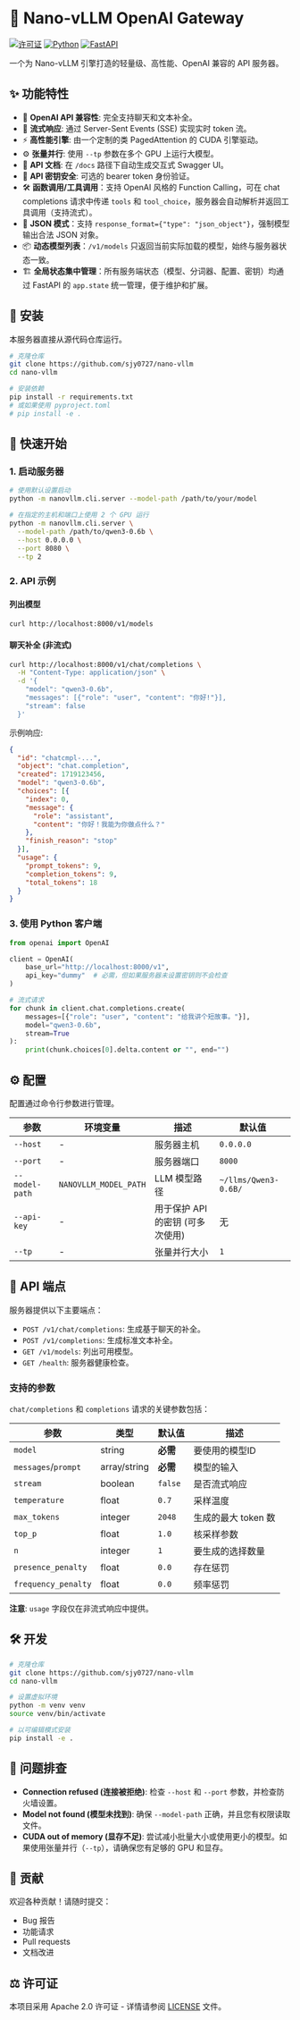 # 🚀 Nano-vLLM OpenAI Gateway

[![许可证](https://img.shields.io/badge/license-Apache%202.0-blue.svg)](https://github.com/sjy0727/nano-vllm/blob/main/LICENSE)
[![Python](https://img.shields.io/badge/python-3.10+-green.svg)](https://www.python.org/)
[![FastAPI](https://img.shields.io/badge/FastAPI-powered-green.svg)](https://fastapi.tiangolo.com/)

一个为 Nano-vLLM 引擎打造的轻量级、高性能、OpenAI 兼容的 API 服务器。

## ✨ 功能特性

- 🔄 **OpenAI API 兼容性**: 完全支持聊天和文本补全。
- 🌊 **流式响应**: 通过 Server-Sent Events (SSE) 实现实时 token 流。
- ⚡ **高性能引擎**: 由一个定制的类 PagedAttention 的 CUDA 引擎驱动。
- ⚙️ **张量并行**: 使用 `--tp` 参数在多个 GPU 上运行大模型。
- 📝 **API 文档**: 在 `/docs` 路径下自动生成交互式 Swagger UI。
- 🔑 **API 密钥安全**: 可选的 bearer token 身份验证。
- 🛠️ **函数调用/工具调用**：支持 OpenAI 风格的 Function Calling，可在 chat completions 请求中传递 `tools` 和 `tool_choice`，服务器会自动解析并返回工具调用（支持流式）。
- 🧩 **JSON 模式**：支持 `response_format={"type": "json_object"}`，强制模型输出合法 JSON 对象。
- 📦 **动态模型列表**：`/v1/models` 只返回当前实际加载的模型，始终与服务器状态一致。
- 🏗️ **全局状态集中管理**：所有服务端状态（模型、分词器、配置、密钥）均通过 FastAPI 的 `app.state` 统一管理，便于维护和扩展。

## 🚀 安装

本服务器直接从源代码仓库运行。

```bash
# 克隆仓库
git clone https://github.com/sjy0727/nano-vllm
cd nano-vllm

# 安装依赖
pip install -r requirements.txt 
# 或如果使用 pyproject.toml
# pip install -e .
```

## 🔧 快速开始

### 1. 启动服务器

```bash
# 使用默认设置启动
python -m nanovllm.cli.server --model-path /path/to/your/model

# 在指定的主机和端口上使用 2 个 GPU 运行
python -m nanovllm.cli.server \
  --model-path /path/to/qwen3-0.6b \
  --host 0.0.0.0 \
  --port 8080 \
  --tp 2
```

### 2. API 示例

#### 列出模型

```bash
curl http://localhost:8000/v1/models
```

#### 聊天补全 (非流式)

```bash
curl http://localhost:8000/v1/chat/completions \
  -H "Content-Type: application/json" \
  -d '{
    "model": "qwen3-0.6b",
    "messages": [{"role": "user", "content": "你好!"}],
    "stream": false
  }'
```

示例响应:
```json
{
  "id": "chatcmpl-...",
  "object": "chat.completion",
  "created": 1719123456,
  "model": "qwen3-0.6b",
  "choices": [{
    "index": 0,
    "message": {
      "role": "assistant",
      "content": "你好！我能为你做点什么？"
    },
    "finish_reason": "stop"
  }],
  "usage": {
    "prompt_tokens": 9,
    "completion_tokens": 9,
    "total_tokens": 18
  }
}
```

### 3. 使用 Python 客户端

```python
from openai import OpenAI

client = OpenAI(
    base_url="http://localhost:8000/v1",
    api_key="dummy"  # 必需，但如果服务器未设置密钥则不会检查
)

# 流式请求
for chunk in client.chat.completions.create(
    messages=[{"role": "user", "content": "给我讲个短故事。"}],
    model="qwen3-0.6b",
    stream=True
):
    print(chunk.choices[0].delta.content or "", end="")
```

## ⚙️ 配置

配置通过命令行参数进行管理。

| 参数 | 环境变量 | 描述 | 默认值 |
|---|---|---|---|
| `--host` | - | 服务器主机 | `0.0.0.0` |
| `--port` | - | 服务器端口 | `8000` |
| `--model-path`| `NANOVLLM_MODEL_PATH` | LLM 模型路径 | `~/llms/Qwen3-0.6B/` |
| `--api-key` | - | 用于保护 API 的密钥 (可多次使用) | 无 |
| `--tp` | - | 张量并行大小 | `1` |

## 🔌 API 端点

服务器提供以下主要端点：

- `POST /v1/chat/completions`: 生成基于聊天的补全。
- `POST /v1/completions`: 生成标准文本补全。
- `GET /v1/models`: 列出可用模型。
- `GET /health`: 服务器健康检查。

### 支持的参数

`chat/completions` 和 `completions` 请求的关键参数包括：

| 参数 | 类型 | 默认值 | 描述 |
|---|---|---|---|
| `model` | string | **必需** | 要使用的模型ID |
| `messages`/`prompt` | array/string | **必需** | 模型的输入 |
| `stream` | boolean | `false` | 是否流式响应 |
| `temperature` | float | `0.7` | 采样温度 |
| `max_tokens` | integer | `2048` | 生成的最大 token 数 |
| `top_p` | float | `1.0` | 核采样参数 |
| `n` | integer | `1` | 要生成的选择数量 |
| `presence_penalty`| float | `0.0` | 存在惩罚 |
| `frequency_penalty`| float | `0.0` | 频率惩罚 |

**注意**: `usage` 字段仅在非流式响应中提供。

## 🛠️ 开发

```bash
# 克隆仓库
git clone https://github.com/sjy0727/nano-vllm
cd nano-vllm

# 设置虚拟环境
python -m venv venv
source venv/bin/activate

# 以可编辑模式安装
pip install -e .
```

## 🚨 问题排查

- **Connection refused (连接被拒绝)**: 检查 `--host` 和 `--port` 参数，并检查防火墙设置。
- **Model not found (模型未找到)**: 确保 `--model-path` 正确，并且您有权限读取文件。
- **CUDA out of memory (显存不足)**: 尝试减小批量大小或使用更小的模型。如果使用张量并行（`--tp`），请确保您有足够的 GPU 和显存。

## 🤝 贡献

欢迎各种贡献！请随时提交：
- Bug 报告
- 功能请求
- Pull requests
- 文档改进

## ⚖️ 许可证

本项目采用 Apache 2.0 许可证 - 详情请参阅 [LICENSE](LICENSE) 文件。 